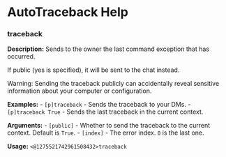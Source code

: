 # AutoTraceback Help

### traceback

**Description:** Sends to the owner the last command exception that has occurred.

If public (yes is specified), it will be sent to the chat instead.

Warning: Sending the traceback publicly can accidentally reveal sensitive information about your computer or configuration.

**Examples:**
    - `[p]traceback` - Sends the traceback to your DMs.
    - `[p]traceback True` - Sends the last traceback in the current context.

**Arguments:**
    - `[public]` - Whether to send the traceback to the current context. Default is `True`.
    - `[index]`  - The error index. `0` is the last one.

**Usage:** `<@1275521742961508432>traceback`

